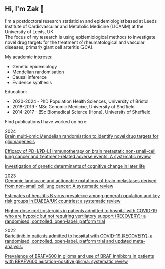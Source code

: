 
## Hi, I'm Zak 👋
<p>I'm a postdoctoral research statistician and epidemiologist based at Leeds Institute of Cardiovascular and Metabolic Medicine (LICAMM) at the University of Leeds, UK <br>
The focus of my research is using epidemiological methods to investigate novel drug targets for the treatment of rheumatological and vascular diseases, primarly giant cell arteritis (GCA).

<p>My academic interests:<br>
<ul>
<li>Genetic epidemiology</li>
<li>Mendelian randomisation</li>
<li>Causal inference</li>
<li>Evidence synthesis</li>
</ul>
<p>Education:
<ul>
<li>2020-2024 - PhD Population Health Sciences, University of Bristol</li>
<li>2018-2019 - MSc Genomic Medicine, University of Sheffield</li>
<li>2014-2017 - BSc Biomedical Science (Hons), University of Sheffield</li>
</ul>
<p>Find publications I have worked on here:<br>

2024<br>
[Brain multi-omic Mendelian randomisation to identify novel drug targets for gliomagenesis](https://pubmed.ncbi.nlm.nih.gov/39565278/)<br>

[Efficacy of PD-1/PD-L1 immunotherapy on brain metastatic non-small-cell lung cancer and treatment-related adverse events: A systematic review](https://pubmed.ncbi.nlm.nih.gov/38331301/)<br>

[Investigation of genetic determinants of cognitive change in later life](https://pubmed.ncbi.nlm.nih.gov/38238328/)<br>

2023<br>
[Genomic landscape and actionable mutations of brain metastases derived from non-small cell lung cancer: A systematic review](https://pubmed.ncbi.nlm.nih.gov/38130901/)<br>

[Estimates of hepatitis B virus prevalence among general population and key risk groups in EU/EEA/UK countries: a systematic review](https://pubmed.ncbi.nlm.nih.gov/37498533/)<br>

[Higher dose corticosteroids in patients admitted to hospital with COVID-19 who are hypoxic but not requiring ventilatory support (RECOVERY): a randomised, controlled, open-label, platform trial](https://pubmed.ncbi.nlm.nih.gov/37060915/)<br>

2022<br>
[Baricitinib in patients admitted to hospital with COVID-19 (RECOVERY): a randomised, controlled, open-label, platform trial and updated meta-analysis.](https://pubmed.ncbi.nlm.nih.gov/35908569/)<br>

[Prevalence of BRAFV600 in glioma and use of BRAF Inhibitors in patients with BRAFV600 mutation-positive glioma: systematic review](https://pubmed.ncbi.nlm.nih.gov/34718782/)<br>

